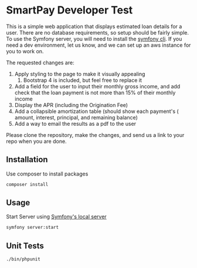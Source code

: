 # SmartPay Developer Test

This is a simple web application that displays estimated loan details for a user.  There are no database requirements, so setup should be fairly simple.  To use the Symfony server, you will need to install the [symfony cli](https://symfony.com/download).
If you need a dev environment, let us know, and we can set up an aws instance for you to work on.

The requested changes are:

1. Apply styling to the page to make it visually appealing
	1. Bootstrap 4 is included, but feel free to replace it
2. Add a field for the user to input their monthly gross income, and add check that the loan payment is not more than 15% of their monthly income
3. Display the APR (including the Origination Fee)
4. Add a collapsible amortization table (should show each payment's ( amount, interest, principal, and remaining balance)
5. Add a way to email the results as a pdf to the user

Please clone the repository, make the changes, and send us a link to your repo when you are done.

## Installation

Use composer to install packages

```bash
composer install
```

## Usage

Start Server using [Symfony's local server](https://symfony.com/doc/current/setup/symfony_server.html)

```bash
symfony server:start
```



## Unit Tests
```bash
./bin/phpunit
```
